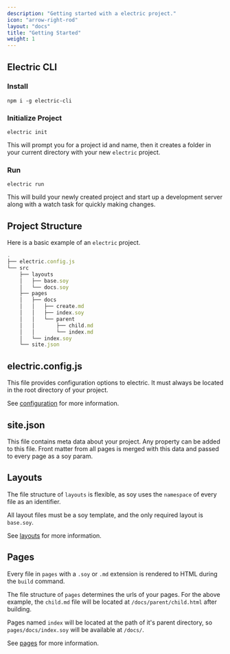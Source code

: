 ```yaml
---
description: "Getting started with a electric project."
icon: "arrow-right-rod"
layout: "docs"
title: "Getting Started"
weight: 1
---
```


<article id="electricCli">

## Electric CLI

### Install

```shell
npm i -g electric-cli
```

### Initialize Project

```shell
electric init
```

This will prompt you for a project id and name, then it creates a folder in your
current directory with your new `electric` project.

### Run

```shell
electric run
```

This will build your newly created project and start up a development server
along with a watch task for quickly making changes.

</article>

<article id="structure">

## Project Structure

Here is a basic example of an `electric` project.

```javascript
.
├── electric.config.js
└── src
    ├── layouts
    │   ├── base.soy
    │   └── docs.soy
    ├── pages
    │   ├── docs
    │   │   ├── create.md
    │   │   ├── index.soy
    │   │   └── parent
    │   │       ├── child.md
    │   │       └── index.md
    │   └── index.soy
    └── site.json
```

</article>

<article id="site_json">

## electric.config.js

This file provides configuration options to electric. It must always be located
in the root directory of your project.

See [configuration](/docs/configuration.html) for more information.

</article>

<article id="site_json">

## site.json

This file contains meta data about your project. Any property can be added to
this file. Front matter from all pages is merged with this data and passed to
every page as a soy param.

</article>

<article id="layouts">

## Layouts

The file structure of `layouts` is flexible, as soy uses the `namespace` of
every file as an identifier.

All layout files must be a soy template, and the only required layout is
`base.soy`.

See [layouts](/docs/layouts.html) for more information.

</article>

<article id="pages">

## Pages

Every file in `pages` with a `.soy` or `.md` extension is rendered to HTML
during the `build` command.

The file structure of `pages` determines the urls of your pages. For the above
example, the `child.md` file will be located at `/docs/parent/child.html` after
building.

Pages named `index` will be located at the path of it's parent directory,
so `pages/docs/index.soy` will be available at `/docs/`.

See [pages](/docs/pages.html) for more information.

</article>
